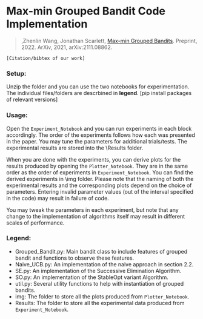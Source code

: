 # Max-min Grouped Bandit Code Implementation

> ,Zhenlin Wang, Jonathan Scarlett, [Max-min Grouped Bandits](https://arxiv.org/abs/2111.08862). Preprint, 2022. ArXiv, 2021, arXiv:2111.08862.
```
[Citation/bibtex of our work]
```

### Setup:
Unzip the folder and you can use the two notebooks for experimentation. The individual files/folders are descrbined in __legend__.
[pip install packages of relevant versions]

### Usage:
Open the `Experiment_Notebook` and you can run experiments in each block accordingly. The order of the experiments follows how each was presented in the paper. You may tune the parameters for additional trials/tests. The experimental results are stored into the \Results folder.

When you are done with the experiments, you can derive plots for the results produced by opening the `Plotter_Notebook`. They are in the same order as the order of experiments in `Experiment_Notebook`. You can find the derived experiments in \img folder. Please note that the naming of both the experimental results and the corresponding plots depend on the choice of parameters. Entering invalid parameter values (out of the interval specified in the code) may result in failure of code.

You may tweak the parameters in each experiment, but note that any change to the implementation of algorithms itself may result in different scales of performance.

### Legend:
- Grouped_Bandit.py: Main bandit class to include features of grouped bandit and functions to observe these features.
- Naive_UCB.py: An implementation of the naive approach in section 2.2. 
- SE.py: An implementation of the Successive Elimination Algorithm.
- SO.py: An implementation of the StableOpt variant Algorithm.
- util.py: Several utility functions to help with instantiation of grouped bandits.
- img: The folder to store all the plots produced from `Plotter_Notebook`.
- Results: The folder to store all the experimental data produced from `Experiment_Notebook`.
